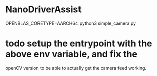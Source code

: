 # NanoDriverAssist
 OPENBLAS_CORETYPE=AARCH64 python3 simple_camera.py


# todo setup the entrypoint with the above env variable, and fix the
openCV version to be able to actually get the camera feed working.
